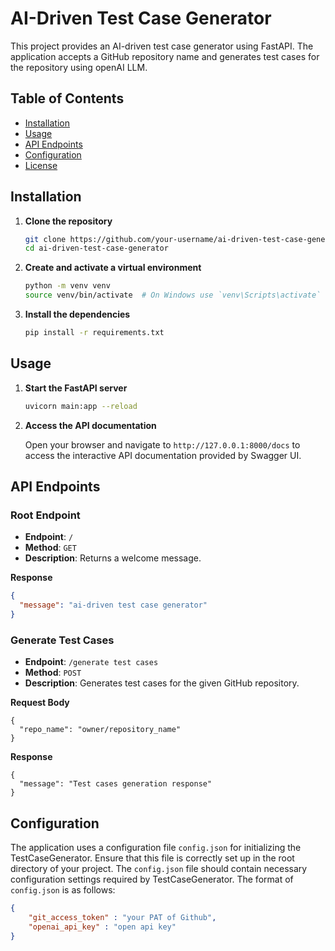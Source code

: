 # AI-Driven Test Case Generator

This project provides an AI-driven test case generator using FastAPI. The application accepts a GitHub repository name and generates test cases for the repository using openAI LLM.

## Table of Contents

- [Installation](#installation)
- [Usage](#usage)
- [API Endpoints](#api-endpoints)
- [Configuration](#configuration)
- [License](#license)

## Installation

1. **Clone the repository**

    ```bash
    git clone https://github.com/your-username/ai-driven-test-case-generator.git
    cd ai-driven-test-case-generator
    ```

2. **Create and activate a virtual environment**

    ```bash
    python -m venv venv
    source venv/bin/activate  # On Windows use `venv\Scripts\activate`
    ```

3. **Install the dependencies**

    ```bash
    pip install -r requirements.txt
    ```

## Usage

1. **Start the FastAPI server**

    ```bash
    uvicorn main:app --reload
    ```

2. **Access the API documentation**

    Open your browser and navigate to `http://127.0.0.1:8000/docs` to access the interactive API documentation provided by Swagger UI.

## API Endpoints

### Root Endpoint

- **Endpoint**: `/`
- **Method**: `GET`
- **Description**: Returns a welcome message.

**Response**

```json
{
  "message": "ai-driven test case generator"
}
```

### Generate Test Cases
- **Endpoint**: `/generate test cases`
- **Method**: `POST`
- **Description**: Generates test cases for the given GitHub repository.

**Request Body**

```josn
{
  "repo_name": "owner/repository_name"
}
```

**Response**

```josn
{
  "message": "Test cases generation response"
}
```
## Configuration
The application uses a configuration file `config.json` for initializing the TestCaseGenerator. Ensure that this file is correctly set up in the root directory of your project. The `config.json` file should contain necessary configuration settings required by TestCaseGenerator. The format of `config.json` is as follows:
```json 
{
    "git_access_token" : "your PAT of Github",
    "openai_api_key" : "open api key"
}
```
